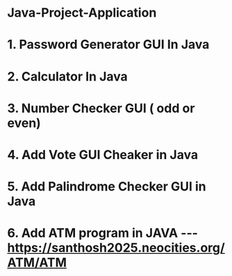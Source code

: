 # Java-Project-Application
# 1. Password Generator GUI In Java
# 2. Calculator In Java
# 3. Number Checker GUI ( odd or even)
# 4. Add Vote GUI Cheaker in Java
# 5. Add Palindrome Checker GUI in Java
# 6. Add ATM program in JAVA  --- https://santhosh2025.neocities.org/ATM/ATM
 
